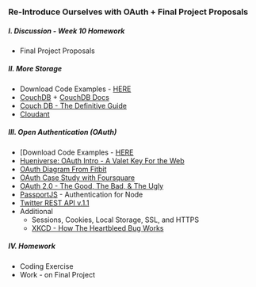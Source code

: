 ### Re-Introduce Ourselves with OAuth + Final Project Proposals

##### I. Discussion - Week 10 Homework
* Final Project Proposals

##### II. More Storage  
* Download Code Examples - [HERE](https://www.dropbox.com/s/3tyceuxmnyiqjw7/CouchDB_Examples.zip?dl=0)
* [CouchDB](http://couchdb.apache.org/) + [CouchDB Docs](http://docs.couchdb.org/en/1.6.1/contents.html)
* [Couch DB - The Definitive Guide](http://guide.couchdb.org/editions/1/en/index.html)
* [Cloudant](https://cloudant.com)

##### III. Open Authentication (OAuth)  
* [Download Code Examples - [HERE](https://dl.dropboxusercontent.com/u/9648298/Mashups_Auth_Code_Examples.zip)
* [Hueniverse: OAuth Intro - A Valet Key For the Web](http://hueniverse.com/oauth/guide/intro/)
* [OAuth Diagram From Fitbit](https://wiki.fitbit.com/display/API/OAuth+Authentication+in+the+Fitbit+API#OAuthAuthenticationintheFitbitAPI-TheOAuthFlow)
* [OAuth Case Study with Foursquare](http://www.sitepoint.com/oauth-explained-with-foursquar/)
* [OAuth 2.0 - The Good, The Bad, & The Ugly](http://code.tutsplus.com/tutorials/oauth-2-0-the-good-the-bad-the-ugly--net-33216)
* [PassportJS](http://passportjs.org/) - Authentication for Node
* [Twitter REST API v.1.1](https://dev.twitter.com/docs/api/1.1)
* Additional
	* Sessions, Cookies, Local Storage, SSL, and HTTPS
	* [XKCD - How The Heartbleed Bug Works](http://xkcd.com/1354/)

##### IV. Homework
* Coding Exercise
* Work - on Final Project
